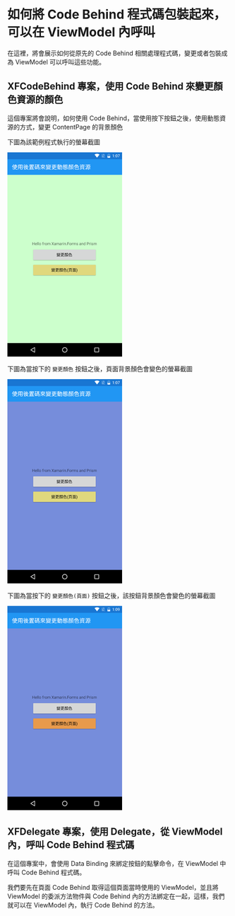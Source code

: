 # 如何將 Code Behind 程式碼包裝起來，可以在 ViewModel 內呼叫

在這裡，將會展示如何從原先的 Code Behind 相關處理程式碼，變更或者包裝成為 ViewModel 可以呼叫這些功能。

## XFCodeBehind 專案，使用 Code Behind 來變更顏色資源的顏色

這個專案將會說明，如何使用 Code Behind，當使用按下按鈕之後，使用動態資源的方式，變更 ContentPage 的背景顏色

下圖為該範例程式執行的螢幕截圖

![Xamarin Code Behind](Screenshot/CodeBehind1.png)

下圖為當按下的 `變更顏色` 按鈕之後，頁面背景顏色會變色的螢幕截圖

![Xamarin Code Behind](Screenshot/CodeBehind2.png)

下圖為當按下的 `變更顏色(頁面)` 按鈕之後，該按鈕背景顏色會變色的螢幕截圖

![Xamarin Code Behind](Screenshot/CodeBehind3.png)

## XFDelegate 專案，使用 Delegate，從 ViewModel 內，呼叫 Code Behind 程式碼

在這個專案中，會使用 Data Binding 來綁定按鈕的點擊命令，在 ViewModel 中呼叫 Code Behind 程式碼。

我們要先在頁面 Code Behind 取得這個頁面當時使用的 ViewModel，並且將 ViewModel 的委派方法物件與 Code Behind 內的方法綁定在一起，這樣，我們就可以在 ViewModel 內，執行 Code Behind 的方法。



